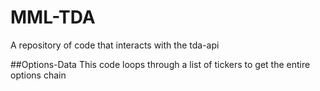 # MML-TDA
A repository of code that interacts with the tda-api 

##Options-Data
This code loops through a list of tickers to get the entire options chain
